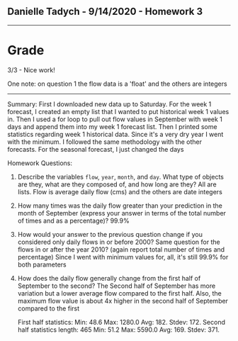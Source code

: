 ## Danielle Tadych  - 9/14/2020 - Homework 3

---------
# Grade

3/3 - Nice work!

One note: on question 1 the flow data is a 'float' and the others are integers

---

Summary:
  First I downloaded new data up to Saturday.  For the week 1 forecast, I created an empty list that I wanted to put historical week 1 values in. Then I used a for loop to  pull out flow values in September with week 1 days and append them into my week 1 forecast list.  Then I printed some statistics regarding week 1 historical data.  Since it's a very dry year I went with the minimum.  I followed the same methodology with the other forecasts.  For the seasonal forecast, I just changed the days


Homework Questions:
1. Describe the variables `flow`, `year`, `month`, and `day`. What type of objects are they, what are they composed of, and how long are they?
  All are lists.  Flow is average daily flow (cms) and the others are date integers
2. How many times was the daily flow greater than your prediction in the month of September (express your answer in terms of the total number of times and as a percentage)?
  99.9%
3. How would your answer to the previous question change if you considered only daily flows in or before 2000? Same question for the flows in or after the year 2010? (again report total number of times and percentage)
  Since I went with minimum values for, all, it's still 99.9% for both parameters
4. How does the daily flow generally change from the first half of September to the second?
  The Second half of September has more variation but a lower average flow compared to the first half.  Also, the maximum flow value is about 4x higher in the second half of September compared to the first

    First half statistics:
      Min: 48.6
      Max: 1280.0
      Avg: 182.
      Stdev: 172.
    Second half statistics
      length: 465
      Min: 51.2
      Max: 5590.0
      Avg: 169.
      Stdev: 371.

